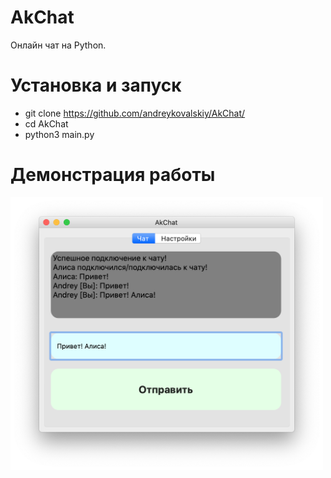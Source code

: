 # AkChat
Онлайн чат на Python.

# Установка и запуск
 - git clone https://github.com/andreykovalskiy/AkChat/
 - cd AkChat
 - python3 main.py

# Демонстрация работы
<img src="ПО.png" width="500px">
